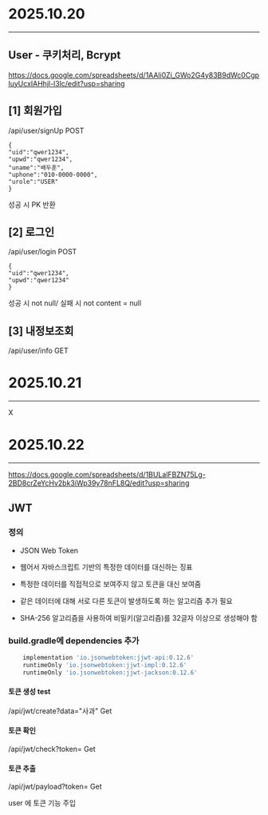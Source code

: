 # 2025.10.20 
---
## User - 쿠키처리, Bcrypt

https://docs.google.com/spreadsheets/d/1AAli0Zi_GWo2G4y83B9dWc0CgpluyUcxIAHhjl-l3lc/edit?usp=sharing


## [1] 회원가입
/api/user/signUp
POST
```
{
"uid":"qwer1234",
"upwd":"qwer1234",
"uname":"배두훈",
"uphone":"010-0000-0000",
"urole":"USER"
}
```
성공 시 PK 반환

## [2] 로그인
/api/user/login
POST
```
{
"uid":"qwer1234",
"upwd":"qwer1234"
}
```
성공 시 not null/ 실패 시 not content = null

## [3] 내정보조회
/api/user/info
GET

# 2025.10.21
---
X


# 2025.10.22
---
https://docs.google.com/spreadsheets/d/1BULalFBZN75Lg-2BD8crZeYcHv2bk3iWp39y78nFL8Q/edit?usp=sharing

## JWT 

### 정의
- JSON Web Token
- 웹어서 자바스크립트 기반의 특정한 데이터를 대신하는 징표
- 특정한 데이터를 직접적으로 보여주지 않고 토큰을 대신 보여줌

- 같은 데이터에 대해 서로 다른 토큰이 발생하도록 하는 알고리즘 추가 필요
- SHA-256 알고리즘을 사용하여 비밀키(알고리즘)를 32글자 이상으로 생성해야 함

### build.gradle에 dependencies 추가
```gradle
    implementation 'io.jsonwebtoken:jjwt-api:0.12.6'
    runtimeOnly 'io.jsonwebtoken:jjwt-impl:0.12.6'
    runtimeOnly 'io.jsonwebtoken:jjwt-jackson:0.12.6'
```

#### 토큰 생성 test
/api/jwt/create?data="사과"
Get
#### 토큰 확인
/api/jwt/check?token=
Get
#### 토큰 추출
/api/jwt/payload?token=
Get

user 에 토큰 기능 주입